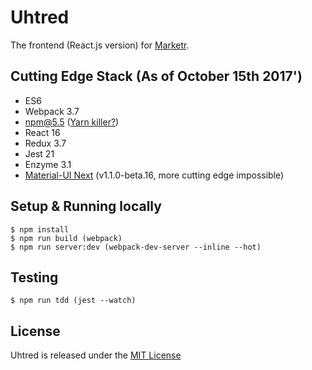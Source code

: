 Uhtred
======================

The frontend (React.js version) for [Marketr](https://sonataxa.tech).

Cutting Edge Stack (As of October 15th 2017')
--------
  * ES6
  * Webpack 3.7
  * npm@5.5 ([Yarn killer?](https://medium.com/netscape/npm-5-yarn-killer-ba69737b24d0))
  * React 16
  * Redux 3.7
  * Jest 21
  * Enzyme 3.1
  * [Material-UI Next](https://material-ui-next.com) (v1.1.0-beta.16, more cutting edge impossible)

Setup & Running locally
--------
	$ npm install
	$ npm run build (webpack)
	$ npm run server:dev (webpack-dev-server --inline --hot)

Testing
--------
	$ npm run tdd (jest --watch)

License
------------
Uhtred is released under the [MIT License](https://opensource.org/licenses/MIT)
